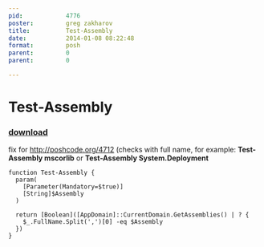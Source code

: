 ```yaml
---
pid:            4776
poster:         greg zakharov
title:          Test-Assembly
date:           2014-01-08 08:22:48
format:         posh
parent:         0
parent:         0

---
```


# Test-Assembly

### [download](4776.ps1)

fix for http://poshcode.org/4712 (checks with full name, for example: **Test-Assembly mscorlib** or **Test-Assembly System.Deployment**

```posh
function Test-Assembly {
  param(
    [Parameter(Mandatory=$true)]
    [String]$Assembly
  )
  
  return [Boolean]([AppDomain]::CurrentDomain.GetAssemblies() | ? {
    $_.FullName.Split(',')[0] -eq $Assembly
  })
}
```
